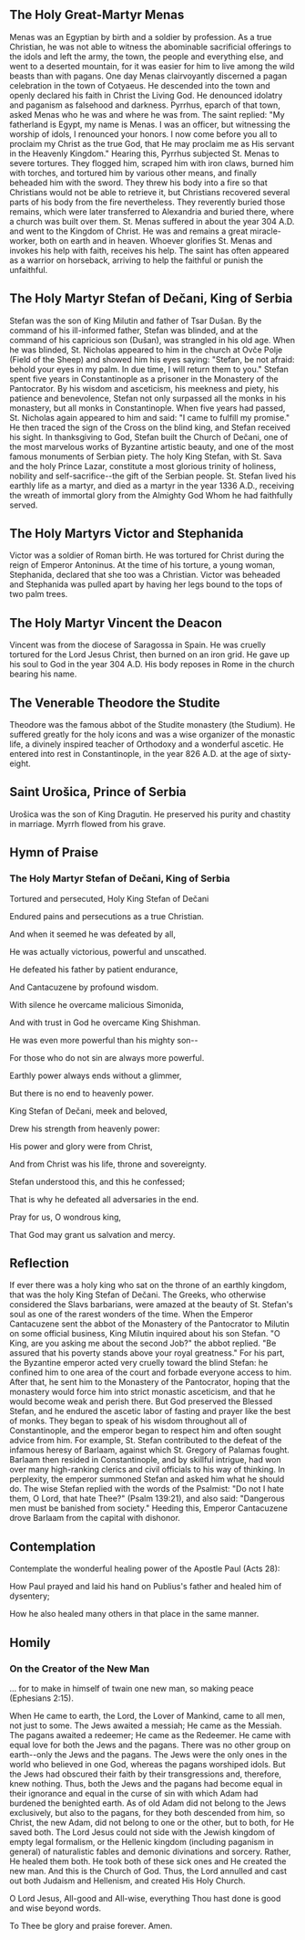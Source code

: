 ## The Holy Great-Martyr Menas

Menas was an Egyptian by birth and a soldier by profession. As a true Christian, he was not able to witness the abominable sacrificial offerings to the idols and left the army, the town, the people and everything else, and went to a deserted mountain, for it was easier for him to live among the wild beasts than with pagans. One day Menas clairvoyantly discerned a pagan celebration in the town of Cotyaeus. He descended into the town and openly declared his faith in Christ the Living God. He denounced idolatry and paganism as falsehood and darkness. Pyrrhus, eparch of that town, asked Menas who he was and where he was from. The saint replied: "My fatherland is Egypt, my name is Menas. I was an officer, but witnessing the worship of idols, I renounced your honors. I now come before you all to proclaim my Christ as the true God, that He may proclaim me as His servant in the Heavenly Kingdom." Hearing this, Pyrrhus subjected St. Menas to severe tortures. They flogged him, scraped him with iron claws, burned him with torches, and tortured him by various other means, and finally beheaded him with the sword. They threw his body into a fire so that Christians would not be able to retrieve it, but Christians recovered several parts of his body from the fire nevertheless. They reverently buried those remains, which were later transferred to Alexandria and buried there, where a church was built over them. St. Menas suffered in about the year 304 A.D. and went to the Kingdom of Christ. He was and remains a great miracle-worker, both on earth and in heaven. Whoever glorifies St. Menas and invokes his help with faith, receives his help. The saint has often appeared as a warrior on horseback, arriving to help the faithful or punish the unfaithful.

## The Holy Martyr Stefan of Dečani, King of Serbia

Stefan was the son of King Milutin and father of Tsar Dušan. By the command of his ill-informed father, Stefan was blinded, and at the command of his capricious son (Dušan), was strangled in his old age. When he was blinded, St. Nicholas appeared to him in the church at Ovče Polje (Field of the Sheep) and showed him his eyes saying: "Stefan, be not afraid: behold your eyes in my palm. In due time, I will return them to you." Stefan spent five years in Constantinople as a prisoner in the Monastery of the Pantocrator. By his wisdom and asceticism, his meekness and piety, his patience and benevolence, Stefan not only surpassed all the monks in his monastery, but all monks in Constantinople. When five years had passed, St. Nicholas again appeared to him and said: "I came to fulfill my promise." He then traced the sign of the Cross on the blind king, and Stefan received his sight. In thanksgiving to God, Stefan built the Church of Dečani, one of the most marvelous works of Byzantine artistic beauty, and one of the most famous monuments of Serbian piety. The holy King Stefan, with St. Sava and the holy Prince Lazar, constitute a most glorious trinity of holiness, nobility and self-sacrifice--the gift of the Serbian people. St. Stefan lived his earthly life as a martyr, and died as a martyr in the year 1336 A.D., receiving the wreath of immortal glory from the Almighty God Whom he had faithfully served.

## The Holy Martyrs Victor and Stephanida

Victor was a soldier of Roman birth. He was tortured for Christ during the reign of Emperor Antoninus. At the time of his torture, a young woman, Stephanida, declared that she too was a Christian. Victor was beheaded and Stephanida was pulled apart by having her legs bound to the tops of two palm trees.

## The Holy Martyr Vincent the Deacon

Vincent was from the diocese of Saragossa in Spain. He was cruelly tortured for the Lord Jesus Christ, then burned on an iron grid. He gave up his soul to God in the year 304 A.D. His body reposes in Rome in the church bearing his name.

## The Venerable Theodore the Studite

Theodore was the famous abbot of the Studite monastery (the Studium). He suffered greatly for the holy icons and was a wise organizer of the monastic life, a divinely inspired teacher of Orthodoxy and a wonderful ascetic. He entered into rest in Constantinople, in the year 826 A.D. at the age of sixty-eight.

## Saint Urošica, Prince of Serbia

Urošica was the son of King Dragutin. He preserved his purity and chastity in marriage. Myrrh flowed from his grave.

## Hymn of Praise

### The Holy Martyr Stefan of Dečani, King of Serbia

Tortured and persecuted, Holy King Stefan of Dečani

Endured pains and persecutions as a true Christian.

And when it seemed he was defeated by all,

He was actually victorious, powerful and unscathed.

He defeated his father by patient endurance,

And Cantacuzene by profound wisdom.

With silence he overcame malicious Simonida,

And with trust in God he overcame King Shishman.

He was even more powerful than his mighty son--

For those who do not sin are always more powerful.

Earthly power always ends without a glimmer,

But there is no end to heavenly power.

King Stefan of Dečani, meek and beloved,

Drew his strength from heavenly power:

His power and glory were from Christ,

And from Christ was his life, throne and sovereignty.

Stefan understood this, and this he confessed;

That is why he defeated all adversaries in the end.

Pray for us, O wondrous king,

That God may grant us salvation and mercy.

## Reflection

If ever there was a holy king who sat on the throne of an earthly kingdom, that was the holy King Stefan of Dečani. The Greeks, who otherwise considered the Slavs barbarians, were amazed at the beauty of St. Stefan's soul as one of the rarest wonders of the time. When the Emperor Cantacuzene sent the abbot of the Monastery of the Pantocrator to Milutin on some official business, King Milutin inquired about his son Stefan. "O King, are you asking me about the second Job?" the abbot replied. "Be assured that his poverty stands above your royal greatness." For his part, the Byzantine emperor acted very cruelly toward the blind Stefan: he confined him to one area of the court and forbade everyone access to him. After that, he sent him to the Monastery of the Pantocrator, hoping that the monastery would force him into strict monastic asceticism, and that he would become weak and perish there. But God preserved the Blessed Stefan, and he endured the ascetic labor of fasting and prayer like the best of monks. They began to speak of his wisdom throughout all of Constantinople, and the emperor began to respect him and often sought advice from him. For example, St. Stefan contributed to the defeat of the infamous heresy of Barlaam, against which St. Gregory of Palamas fought. Barlaam then resided in Constantinople, and by skillful intrigue, had won over many high-ranking clerics and civil officials to his way of thinking. In perplexity, the emperor summoned Stefan and asked him what he should do. The wise Stefan replied with the words of the Psalmist: "Do not I hate them, O Lord, that hate Thee?" (Psalm 139:21), and also said: "Dangerous men must be banished from society." Heeding this, Emperor Cantacuzene drove Barlaam from the capital with dishonor.

## Contemplation

Contemplate the wonderful healing power of the Apostle Paul (Acts 28):

How Paul prayed and laid his hand on Publius's father and healed him of dysentery;

How he also healed many others in that place in the same manner.

## Homily

### On the Creator of the New Man

… for to make in himself of twain one new man, so making peace (Ephesians 2:15).

When He came to earth, the Lord, the Lover of Mankind, came to all men, not just to some. The Jews awaited a messiah; He came as the Messiah. The pagans awaited a redeemer; He came as the Redeemer. He came with equal love for both the Jews and the pagans. There was no other group on earth--only the Jews and the pagans. The Jews were the only ones in the world who believed in one God, whereas the pagans worshiped idols. But the Jews had obscured their faith by their transgressions and, therefore, knew nothing. Thus, both the Jews and the pagans had become equal in their ignorance and equal in the curse of sin with which Adam had burdened the benighted earth. As of old Adam did not belong to the Jews exclusively, but also to the pagans, for they both descended from him, so Christ, the new Adam, did not belong to one or the other, but to both, for He saved both. The Lord Jesus could not side with the Jewish kingdom of empty legal formalism, or the Hellenic kingdom (including paganism in general) of naturalistic fables and demonic divinations and sorcery. Rather, He healed them both. He took both of these sick ones and He created the new man. And this is the Church of God. Thus, the Lord annulled and cast out both Judaism and Hellenism, and created His Holy Church.

O Lord Jesus, All-good and All-wise, everything Thou hast done is good and wise beyond words.

To Thee be glory and praise forever. Amen.

